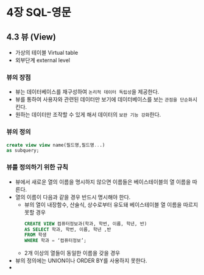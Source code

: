 # 4장 SQL-영문

## 4.3 뷰 (View)
- 가상의 테이블 Virtual table
- 외부단계 external level
### 뷰의 장점
  - 뷰는 데이터베이스를 재구성하여 ``논리적 데이터 독립성``을 제공한다.
  - 뷰를 통하여 사용자와 관련된 데이터만 보기에 데이터베이스를 보는 ``관점을 단순화``시킨다.
  - 원하는 데이터만 조작할 수 있게 해서 데이터의 ``보완 기능 강화``한다.
### 뷰의 정의
  ```sql
  create view view name(필드명,필드명...)
  as subquery;
  ```
### 뷰를 정의하기 위한 규칙
- 뷰에서 새로운 열의 이름을 명시하지 않으면 이름들은 베이스테이블의 열 이름을 따른다.
- 열의 이름이 다음과 같을 경우 반드시 명시해야 한다.
  - 뷰의 열이 내장함수, 산술식, 상수로부터 유도돼 베이스테이블 열 이름을 따르지 못할 경우
    ```sql
    CREATE VIEW 컴퓨터정보과(학과, 학번, 이름, 학년, 반)
    AS SELECT 학과, 학번, 이름, 학년 ,반
    FROM 학생
    WHERE 학과 = ‘컴퓨터정보’;
    ```
  - 2개 이상의 열들이 동일한 이름을 갖을 경우
- 뷰의 정의에는 UNION이나 ORDER BY를 사용하지 못한다.
-  
